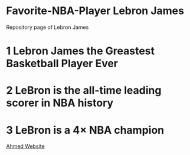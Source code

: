 # Favorite-NBA-Player Lebron James 
Repository page of Lebron James 

# 1 Lebron James the Greastest Basketball Player Ever 
# 2 LeBron is the all-time leading scorer in NBA history
# 3 LeBron is a 4× NBA champion 
[Ahmed Website](https://ahmedm223.github.io/Favorite-NBA-Player/)
